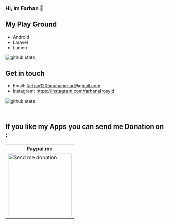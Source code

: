
### Hi, Im Farhan 👋

## My Play Ground

- Android
- Laravel
- Lumen

![github stats](https://github-readme-stats.vercel.app/api/top-langs/?username=lordfarhan&langs_count=8&hide=c,css,assembly,c%2B%2B&layout=compact)

## Get in touch
- Email: farhan1205muhammad@gmail.com
- Instagram: https://instagram.com/farhanalrosyid

![github stats](https://github-readme-stats.vercel.app/api?username=lordfarhan&show_icons=true&count_private=true&include_all_commits)

<br/>

## If you like my Apps you can send me Donation on :
<script type="text/javascript" src="https://cdnjs.buymeacoffee.com/1.0.0/button.prod.min.js" data-name="bmc-button" data-slug="lordfarhan" data-color="#5F7FFF" data-emoji=""  data-font="Cookie" data-text="Buy me a coffee" data-outline-color="#000000" data-font-color="#ffffff" data-coffee-color="#FFDD00" ></script>
<table>
  <tr>
    <!-- <th>Trakteer.id</th> -->
    <th>Paypal.me</th>
  </tr>
  <tr>
     <!-- <td>
       <a href="https://trakteer.id/lordfarhan" target="_blank"><img src="https://i.ibb.co/ZWTfPPv/myqr.png" alt="Send me donation"></img></a><br/>
<a href="https://trakteer.id/lordfarhan" style="background: rgba(191,53,46,.7); text-align: center; color: white; box-sizing: border-box; max-width: 220px; padding: 5px; line-height: 1.25em; border-radius: .2em; font-size: .8em;">trakteer.id/lordfarhan</a>
    </td> -->
    <td>
      <a href="https://paypal.me/lordfarhan" target="_blank"><img src="https://i.ibb.co/Mff5X7J/QRickit-3.png" alt="Send me donation" style="width:200px !important;height:200px !important"></img></a>
    </td>
  </tr>
</table>
